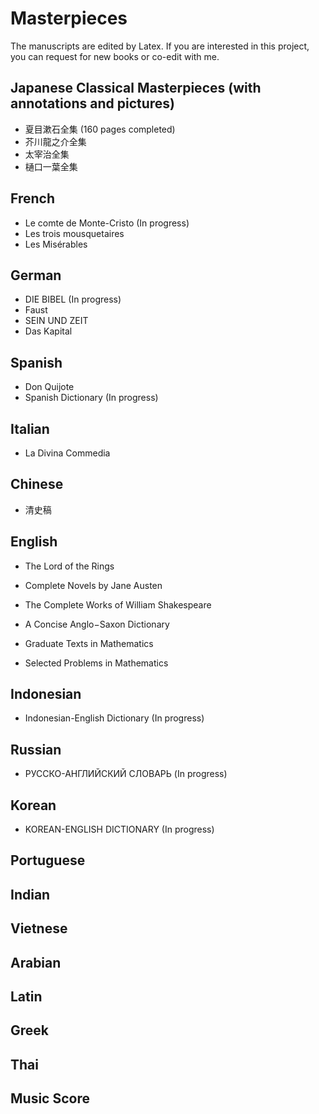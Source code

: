 # Masterpieces

The manuscripts are edited by Latex. If you are interested in this project, you can request for new books or co-edit with me.

## Japanese Classical Masterpieces (with annotations and pictures)

- 夏目漱石全集 (160 pages completed)
- 芥川龍之介全集
- 太宰治全集
- 樋口一葉全集

## French

- Le comte de Monte-Cristo (In progress)
- Les trois mousquetaires
- Les Misérables

## German

- DIE BIBEL (In progress)
- Faust
- SEIN UND ZEIT
- Das Kapital

## Spanish

- Don Quijote
- Spanish Dictionary (In progress)

## Italian

- La Divina Commedia

## Chinese

- 清史稿

## English

- The Lord of the Rings
- Complete Novels by Jane Austen
- The Complete Works of William Shakespeare

- A Concise Anglo−Saxon Dictionary

- Graduate Texts in Mathematics
- Selected Problems in Mathematics

## Indonesian

- Indonesian-English Dictionary (In progress)

## Russian

- РУССКО-АНГЛИЙСКИЙ СЛОВАРЬ (In progress)

## Korean

-  KOREAN-ENGLISH DICTIONARY (In progress)

## Portuguese

## Indian


## Vietnese

## Arabian

## Latin

## Greek

## Thai

## Music Score
